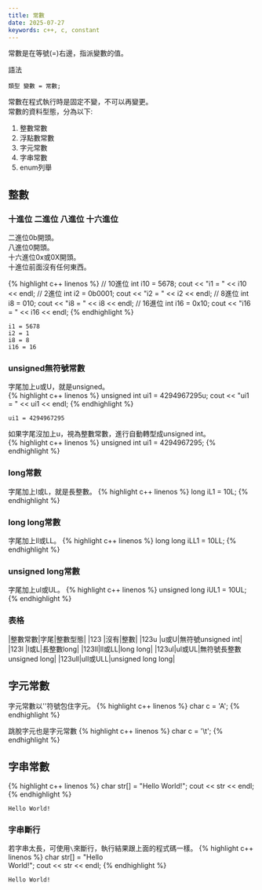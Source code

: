 ```yaml
---
title: 常數
date: 2025-07-27
keywords: c++, c, constant
---
```

常數是在等號(=)右邊，指派變數的值。<br>

語法
```
類型 變數 = 常數;
```

常數在程式執行時是固定不變，不可以再變更。<br>
常數的資料型態，分為以下:<br>
1. 整數常數
2. 浮點數常數
3. 字元常數
4. 字串常數
5. enum列舉

## 整數
### 十進位 二進位 八進位 十六進位
二進位0b開頭。<br>
八進位0開頭。<br>
十六進位0x或0X開頭。<br>
十進位前面沒有任何東西。<br>

{% highlight c++ linenos %}
  // 10進位
  int i10 = 5678;
  cout << "i1 = " << i10 << endl;
  // 2進位
  int i2 = 0b0001;
  cout << "i2 = " << i2 << endl;
  // 8進位
  int i8 = 010;
  cout << "i8 = " << i8 << endl;
  // 16進位
  int i16 = 0x10;
  cout << "i16 = " << i16 << endl;
{% endhighlight %}
```
i1 = 5678
i2 = 1
i8 = 8
i16 = 16
```

### unsigned無符號常數
字尾加上u或U，就是unsigned。<br>
{% highlight c++ linenos %}
  unsigned int ui1 = 4294967295u;
  cout << "ui1 = " << ui1 << endl;
{% endhighlight %}
```
ui1 = 4294967295
```

如果字尾沒加上u，視為整數常數，進行自動轉型成unsigned int。<br>
{% highlight c++ linenos %}
  unsigned int ui1 = 4294967295;
{% endhighlight %}

### long常數
字尾加上l或L，就是長整數。
{% highlight c++ linenos %}
long iL1 = 10L;
{% endhighlight %}

### long long常數
字尾加上ll或LL。
{% highlight c++ linenos %}
long long iLL1 = 10LL;
{% endhighlight %}

### unsigned long常數
字尾加上ul或UL。
{% highlight c++ linenos %}
unsigned long iUL1 = 10UL;
{% endhighlight %}

### 表格

|整數常數|字尾|整數型態|
|123  |沒有|整數|
|123u |u或U|無符號unsigned int|
|123l |l或L|長整數long|
|123ll|ll或LL|long long|
|123ul|ul或UL|無符號長整數unsigned long|
|123ull|ull或ULL|unsigned long long|

## 字元常數
字元常數以\'\'符號包住字元。
{% highlight c++ linenos %}
char c = 'A';
{% endhighlight %}

跳脫字元也是字元常數
{% highlight c++ linenos %}
char c = '\t';
{% endhighlight %}

## 字串常數
{% highlight c++ linenos %}
char str[] = "Hello World!";
cout << str << endl;
{% endhighlight %}
```
Hello World!
```

### 字串斷行
若字串太長，可使用`\`來斷行，執行結果跟上面的程式碼一樣。
{% highlight c++ linenos %}
  char str[] = "Hello \
World!";
  cout << str << endl;
{% endhighlight %}
```
Hello World!
```
